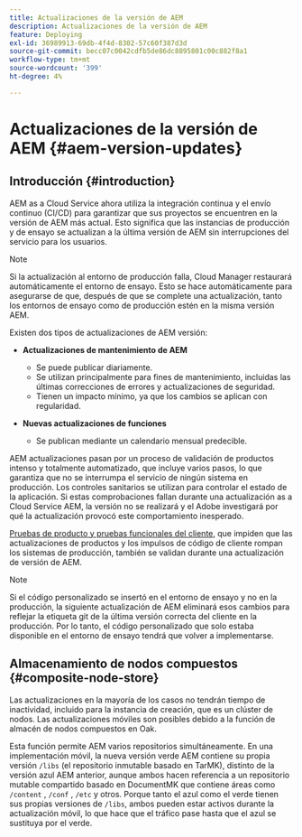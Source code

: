 ```yaml
---
title: Actualizaciones de la versión de AEM
description: Actualizaciones de la versión de AEM
feature: Deploying
exl-id: 36989913-69db-4f4d-8302-57c60f387d3d
source-git-commit: becc07c0042cdfb5de86dc8895801c00c882f8a1
workflow-type: tm+mt
source-wordcount: '399'
ht-degree: 4%

---
```



# Actualizaciones de la versión de AEM {#aem-version-updates}

## Introducción {#introduction}

AEM as a Cloud Service ahora utiliza la integración continua y el envío continuo (CI/CD) para garantizar que sus proyectos se encuentren en la versión de AEM más actual. Esto significa que las instancias de producción y de ensayo se actualizan a la última versión de AEM sin interrupciones del servicio para los usuarios.

>[!NOTE]
>
>Si la actualización al entorno de producción falla, Cloud Manager restaurará automáticamente el entorno de ensayo. Esto se hace automáticamente para asegurarse de que, después de que se complete una actualización, tanto los entornos de ensayo como de producción estén en la misma versión AEM.

Existen dos tipos de actualizaciones de AEM versión:

* **Actualizaciones de mantenimiento de AEM**

   * Se puede publicar diariamente.
   * Se utilizan principalmente para fines de mantenimiento, incluidas las últimas correcciones de errores y actualizaciones de seguridad.
   * Tienen un impacto mínimo, ya que los cambios se aplican con regularidad.

* **Nuevas actualizaciones de funciones**

   * Se publican mediante un calendario mensual predecible.

AEM actualizaciones pasan por un proceso de validación de productos intenso y totalmente automatizado, que incluye varios pasos, lo que garantiza que no se interrumpa el servicio de ningún sistema en producción. Los controles sanitarios se utilizan para controlar el estado de la aplicación. Si estas comprobaciones fallan durante una actualización as a Cloud Service AEM, la versión no se realizará y el Adobe investigará por qué la actualización provocó este comportamiento inesperado.

[Pruebas de producto y pruebas funcionales del cliente,](/help/implementing/cloud-manager/overview-test-results.md#functional-testing) que impiden que las actualizaciones de productos y los impulsos de código de cliente rompan los sistemas de producción, también se validan durante una actualización de versión de AEM.

>[!NOTE]
>
>Si el código personalizado se insertó en el entorno de ensayo y no en la producción, la siguiente actualización de AEM eliminará esos cambios para reflejar la etiqueta git de la última versión correcta del cliente en la producción. Por lo tanto, el código personalizado que solo estaba disponible en el entorno de ensayo tendrá que volver a implementarse.

## Almacenamiento de nodos compuestos {#composite-node-store}

Las actualizaciones en la mayoría de los casos no tendrán tiempo de inactividad, incluido para la instancia de creación, que es un clúster de nodos. Las actualizaciones móviles son posibles debido a la función de almacén de nodos compuestos en Oak.

Esta función permite AEM varios repositorios simultáneamente. En una implementación móvil, la nueva versión verde AEM contiene su propia versión `/libs` (el repositorio inmutable basado en TarMK), distinto de la versión azul AEM anterior, aunque ambos hacen referencia a un repositorio mutable compartido basado en DocumentMK que contiene áreas como `/content` , `/conf` , `/etc` y otros. Porque tanto el azul como el verde tienen sus propias versiones de `/libs`, ambos pueden estar activos durante la actualización móvil, lo que hace que el tráfico pase hasta que el azul se sustituya por el verde.
